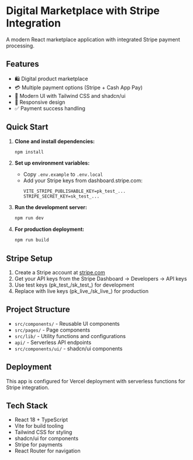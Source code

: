 # Digital Marketplace with Stripe Integration

A modern React marketplace application with integrated Stripe payment processing.

## Features

- 🛍️ Digital product marketplace
- 💳 Multiple payment options (Stripe + Cash App Pay)
- 🎨 Modern UI with Tailwind CSS and shadcn/ui
- 📱 Responsive design
- ✅ Payment success handling

## Quick Start

1. **Clone and install dependencies:**
   ```bash
   npm install
   ```

2. **Set up environment variables:**
   - Copy `.env.example` to `.env.local`
   - Add your Stripe keys from dashboard.stripe.com:
     ```
     VITE_STRIPE_PUBLISHABLE_KEY=pk_test_...
     STRIPE_SECRET_KEY=sk_test_...
     ```

3. **Run the development server:**
   ```bash
   npm run dev
   ```

4. **For production deployment:**
   ```bash
   npm run build
   ```

## Stripe Setup

1. Create a Stripe account at [stripe.com](https://stripe.com)
2. Get your API keys from the Stripe Dashboard → Developers → API keys
3. Use test keys (pk_test_/sk_test_) for development
4. Replace with live keys (pk_live_/sk_live_) for production

## Project Structure

- `src/components/` - Reusable UI components
- `src/pages/` - Page components
- `src/lib/` - Utility functions and configurations
- `api/` - Serverless API endpoints
- `src/components/ui/` - shadcn/ui components

## Deployment

This app is configured for Vercel deployment with serverless functions for Stripe integration.

## Tech Stack

- React 18 + TypeScript
- Vite for build tooling
- Tailwind CSS for styling
- shadcn/ui for components
- Stripe for payments
- React Router for navigation